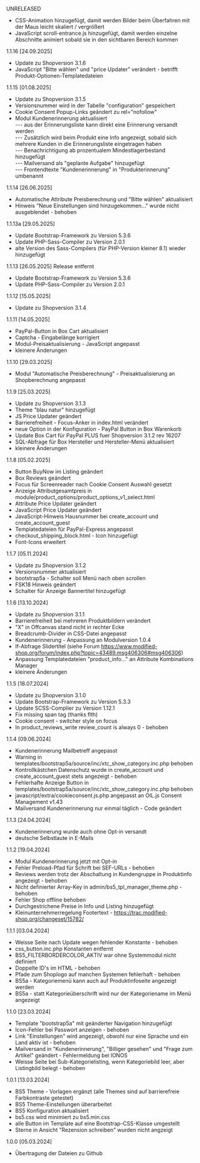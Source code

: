 UNRELEASED

- CSS-Animation hinzugefügt, damit werden Bilder beim Überfahren mit der Maus leicht skaliert / vergrößert
- JavaScript scroll-entrance.js hinzugefügt, damit werden einzelne Abschnitte animiert sobald sie in den sichtbaren Bereich kommen


1.1.16 [24.09.2025]
- Update zu Shopversion 3.1.6
- JavaScript "Bitte wählen" und "price Updater" verändert - betrifft Produkt-Optionen-Templatedateien

1.1.15 [01.08.2025]
- Update zu Shopversion 3.1.5
- Versionsnummer wird in der Tabelle "configuration" gespeichert
- Cookie Consent Popup-Links geändert zu rel="nofollow"
- Modul Kundenerinnerung aktualisiert
<br> --- aus der Erinnerungsliste kann direkt eine Erinnerung versandt werden
<br> --- Zusätzlich wird beim Produkt eine Info angezeigt, sobald sich mehrere Kunden in die Erinnerungsliste eingetragen haben
<br> --- Benachrichtigung ab prozentualem Mindestlagerbestand hinzugefügt
<br> --- Mailversand als "geplante Aufgabe" hinzugefügt
<br> --- Frontendtexte "Kundenerinnerung" in "Produkterinnerung" umbenannt

1.1.14 [26.06.2025]
- Automatische Attribute Preisberechnung und "Bitte wählen" aktualisiert
- Hinweis "Neue Einstellungen sind hinzugekommen..." wurde nicht ausgeblendet - behoben

1.1.13a [29.05.2025]
- Update Bootstrap-Framework zu Version 5.3.6
- Update PHP-Sass-Compiler zu Version 2.0.1
- alte Version des Sass-Compilers (für PHP-Version kleiner 8.1) wieder hinzugefügt

1.1.13 [26.05.2025] Release entfernt
- Update Bootstrap-Framework zu Version 5.3.6
- Update PHP-Sass-Compiler zu Version 2.0.1

1.1.12 [15.05.2025]
- Update zu Shopversion 3.1.4

1.1.11 [14.05.2025]

- PayPal-Button in Box Cart aktualisiert
- Captcha - Eingabelänge korrigiert
- Modul-Preisaktualisierung - JavaScript angepasst
- kleinere Änderungen

1.1.10 [29.03.2025]

- Modul "Automatische Preisberechnung" - Preisaktualisierung an Shopberechnung angepasst

1.1.9 [25.03.2025]
- Update zu Shopversion 3.1.3
- Theme "blau natur" hinzugefügt
- JS Price Updater geändert
- Barrierefreiheit - Focus-Anker in index.html verändert
- neue Option in der Konfiguration - PayPal Button in Box Warenkorb
- Update Box Cart für PayPal PLUS fuer Shopversion 3.1.2 rev 16207
- SQL-Abfrage für Box Hersteller und Hersteller-Menü aktualisiert
- kleinere Änderungen

1.1.8 [05.02.2025]

- Button BuyNow im Listing geändert
- Box Reviews geändert
- Focus für Screenreader nach Cookie Consent Auswahl gesetzt
- Anzeige Attributgesamtpreis in module/product_options/product_options_v1_select.html
- Attribute Price Updater geändert
- JavaScript Price Updater geändert
- JavaScript-Hinweis Hausnummer bei create_account und create_account_guest
- Templatedateien für PayPal-Express angepasst
- checkout_shipping_block.html - Icon hinzugefügt
- Font-Icons erweitert

1.1.7 [05.11.2024]

- Update zu Shopversion 3.1.2
- Versionsnummer aktualisiert
- bootstrap5a - Schalter soll Menü nach oben scrollen
- FSK18 Hinweis geändert
- Schalter für Anzeige Bannertitel hinzugefügt

1.1.6 [13.10.2024]

- Update zu Shopversion 3.1.1
- Barrierefreiheit bei mehreren Produktbildern verändert
- "X" in Offcanvas stand nicht in rechter Ecke
- Breadcrumb-Divider in CSS-Datei angepasst
- Kundenerinnerung - Anpassung an Modulversion 1.0.4
- If-Abfrage Slidertitel (siehe Forum https://www.modified-shop.org/forum/index.php?topic=43489.msg406306#msg406306)
- Anpassung Templatedateien "product_info..." an Attribute Kombinations Manager
- kleinere Änderungen


1.1.5 [18.07.2024]

- Update zu Shopversion 3.1.0
- Update Bootstrap-Framework zu Version 5.3.3
- Update SCSS-Complier zu Version 1.12.1
- Fix missing span tag (thanks flth)
- Cookie consent - switcher style on focus
- In product_reviews_write review_count is always 0 - behoben



1.1.4 [09.06.2024]

- Kundenerinnerung Mailbetreff angepasst
- Warning in templates/bootstrap5a/source/inc/xtc_show_category.inc.php behoben
- Kontrollkästchen Datenschutz wurde in create_account und create_account_guest stets angezeigt - behoben
- Fehlerhafte Anzeige Button in templates/bootstrap5a/source/inc/xtc_show_category.inc.php behoben
- javascript/extra/cookieconsent.js.php angepasst an OIL.js Consent Management v1.43
- Mailversand Kundenerinnerung nur einmal täglich - Code geändert


1.1.3 [24.04.2024]

- Kundenerinnerung wurde auch ohne Opt-in versandt
- deutsche Selbstlaute in E-Mails

1.1.2 [19.04.2024]

- Modul Kundenerinnerung jetzt mit Opt-in
- Fehler Preload-Pfad für Schrift bei SEF-URLs - behoben
- Reviews werden trotz der Abschaltung in Kundengruppe in Produktinfo angezeigt - behoben
- Nicht definierter Array-Key in admin/bs5_tpl_manager_theme.php - behoben
- Fehler Shop offline behoben
- Durchgestrichene Preise in Info und Listing hinzugefügt
- Kleinunternehmerregelung Footertext - https://trac.modified-shop.org/changeset/15782/

1.1.1 [03.04.2024]

- Weisse Seite nach Update wegen fehlender Konstante - behoben
- css_button.inc.php Konstanten entfernt
- BS5_FILTERBORDERCOLOR_AKTIV war ohne Systemmodul nicht definiert
- Doppelte ID's im HTML - behoben
- Pfade zum Shoplogo auf manchen Systemen fehlerhaft - behoben
- BS5a - Kategoriemenü kann auch auf Produktinfoseite angezeigt werden
- BS5a - statt Kategorieüberschrift wird nur der Kategoriename im Menü angezeigt


1.1.0 [23.03.2024]

- Template "bootstrap5a" mit geänderter Navigation hinzugefügt
- Icon-Fehler bei Passwort anzeigen - behoben
- Link "Einstellungen" wird angezeigt, obwohl nur eine Sprache und ein Land aktiv ist - behoben
- Mailversand in "Kundenerinnerung", "Billiger gesehen" und "Frage zum Artikel" geändert - Fehlermeldung bei IONOS
- Weisse Seite bei Sub-Kategorielisting, wenn Kategoriebild leer, aber Listingbild belegt - behoben


1.0.1 [13.03.2024]

- BS5 Theme - Vorlagen ergänzt (alle Themes sind auf barrierefreie Farbkontraste getestet)
- BS5 Theme-Einstellungen überarbeitet
- BS5 Konfiguration aktualisiert
- bs5.css wird minimiert zu bs5.min.css
- alle Button im Template auf eine Bootstrap-CSS-Klasse umgestellt
- Sterne in Ansicht "Rezension schreiben" wurden nicht angzeigt


1.0.0 [05.03.2024]

- Übertragung der Dateien zu Github
